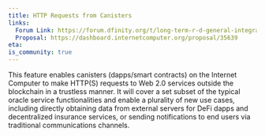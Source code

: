 ```yaml
---
title: HTTP Requests from Canisters
links:
  Forum Link: https://forum.dfinity.org/t/long-term-r-d-general-integration-proposal/9383
  Proposal: https://dashboard.internetcomputer.org/proposal/35639
eta:
is_community: true
---
```


This feature enables canisters (dapps/smart contracts) on the Internet Computer to make HTTP(S) requests to Web 2.0 services outside the blockchain in a trustless manner. It will cover a set subset of the typical oracle service functionalities and enable a plurality of new use cases, including directly obtaining data from external servers for DeFi dapps and decentralized insurance services, or sending notifications to end users via traditional communications channels.
